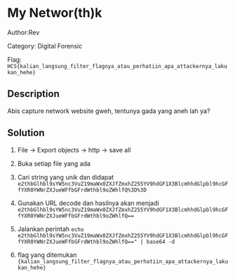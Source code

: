 # My Networ(th)k

Author:Rev

Category: Digital Forensic

Flag: `HCS{kalian_langsung_filter_flagnya_atau_perhatiin_apa_attackernya_lakukan_hehe}`

## Description

Abis capture network website gweh, tentunya gada yang aneh lah ya?

## Solution

1. File -> Export objects -> http -> save all

2. Buka setiap file yang ada

3. Cari string yang unik dan didapat `e2thbGlhbl9sYW5nc3VuZ19maWx0ZXJfZmxhZ255YV9hdGF1X3BlcmhhdGlpbl9hcGFfYXR0YWNrZXJueWFfbGFrdWthbl9oZWhlfQ%3D%3D`

4. Gunakan URL decode dan hasilnya akan menjadi `e2thbGlhbl9sYW5nc3VuZ19maWx0ZXJfZmxhZ255YV9hdGF1X3BlcmhhdGlpbl9hcGFfYXR0YWNrZXJueWFfbGFrdWthbl9oZWhlfQ==`

5. Jalankan perintah `echo e2thbGlhbl9sYW5nc3VuZ19maWx0ZXJfZmxhZ255YV9hdGF1X3BlcmhhdGlpbl9hcGFfYXR0YWNrZXJueWFfbGFrdWthbl9oZWhlfQ==" | base64 -d`

6. flag yang ditemukan `{kalian_langsung_filter_flagnya_atau_perhatiin_apa_attackernya_lakukan_hehe}`